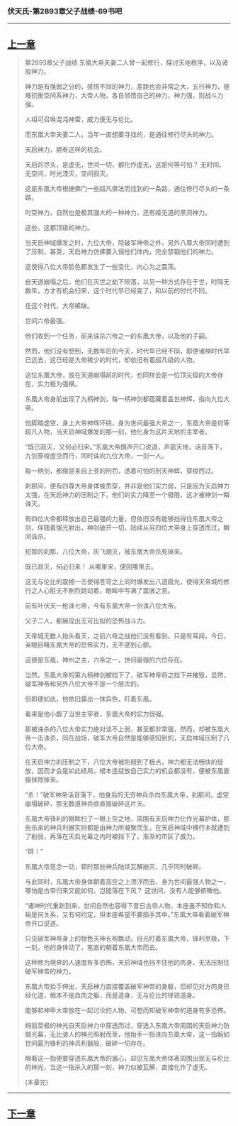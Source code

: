 ### 伏天氏-第2893章父子战绩-69书吧

--------
[上一章](./22a954e6b0f8071251a56c320654f475.md)
--------


>
>
>
>第2893章父子战绩
>东凰大帝夫妻二人曾一起修行，探讨天地秩序，以及诸般神力。
>
>神力是有强弱之分的，感悟不同的神力，差距也会非常之大，五行神力，便难抗衡空间系神力，大帝人物，各自领悟自己的神力，神力强，则战斗力强。
>
>人祖可召唤混沌神雷，威力便无与伦比。
>
>而东凰大帝夫妻二人，当年一直想要寻找的，是通往修行尽头的神力。
>
>天启神力，拥有这样的机会。
>
>天启的尽头，是虚无，世间一切，都化作虚无，这是何等可怕？
>无时间、无空间，时光湮灭，空间寂灭。
>
>这是东凰大帝根据佛门一些超凡佛法而找到的一条路，通往修行尽头的一条路。
>
>时空神力，自然也是极其强大的一种神力，还有姬无道的黑洞神力。
>
>这些，这都顶级的神力。
>
>当天启神域爆发之时，九位大帝，除破军神帝之外，另外八尊大帝同时遭到了压制，甚至，天启神力仿佛要入侵他们体内，完全禁锢他们的神力。
>
>这使得八位大帝脸色都发生了一些变化，内心为之震荡。
>
>自天道崩塌之后，他们在灭世之劫下陨落，以另一种方式存在于世，时隔无数年，方才有机会归来，这个时代早已经变了，和以前的时代不同。
>
>在这个时代，大帝稀缺。
>
>世间六帝最强。
>
>他们收到一个任务，前来诛杀六帝之一的东凰大帝，以及他的子嗣。
>
>然而，他们没有想到，无数年后的今天，时代早已经不同，即便诸神时代早已远去，这已经是大帝稀少的时代，却依旧有着超凡级的人物。
>
>这位东凰大帝，放在天道崩塌前的时代，也同样会是一位顶尖级的大帝存在，实力极为强横。
>
>东凰大帝身前出现了九柄神剑，每一柄神剑都蕴藏着盖世神辉，指向九位大帝。
>
>他脚踏虚空，身上大帝神辉环绕，身为世间最强大帝之一，东凰大帝是何等超凡人物，当天启神域爆发的那一刻，他化身为这片天地的主宰者。
>
>“既已寂灭，又何必归来。”东凰大帝朗声开口说道，声震天地，话音落下，九剑穿梭虚空而行，同时诛向九位大帝，一剑一人。
>
>每一柄剑，都像是来自上苍的刑罚，透着可怕的刑天神辉，穿梭而过。
>
>刹那间，便有四尊大帝身体被贯穿，并非是他们实力弱，只是因为天启神力太强，在天启神力的压制之下，他们的实力降至一个极限，这才被神剑一瞬诛灭。
>
>有四位大帝都释放出自己最强的力量，但依旧没有能够挡得住东凰大帝之剑，伴随着强光射出，神剑破开一切，陆续从另四位大帝身上穿透而过，瞬间诛杀。
>
>短暂的刹那，八位大帝，灰飞烟灭，被东凰大帝杀死掉来。
>
>既已寂灭，何必归来！
>从哪里来，便回哪里去。
>
>这无与伦比的震撼一击使得苍穹之上同时爆发出八道霞光，使得天帝城的修行之人心脏无不剧烈跳动着，眼眸中写满了震骇之意。
>
>前有叶伏天一枪诛七帝，今有东凰大帝一剑诛八位大帝。
>
>父子二人，都展现出无可比拟的恐怖战斗力。
>
>天帝城无数人抬头看天，之前六帝之战他们没有看到，只是有耳闻，今日，亲眼目睹东凰大帝的恐怖实力，无不感到心颤。
>
>这便是东凰，神州之主，六帝之一，世间最强的六位存在。
>
>当然，东凰大帝的第九柄神剑被挡下了，破军神帝将之挡下并摧毁，显然，破军神帝和另外八位大帝不是一个层次的。
>
>但即便如此，他依旧露出一抹异色，盯着东凰。
>
>看来是他小觑了当世主宰者，东凰大帝的实力很强。
>
>那被诛杀的八位大帝实力绝对谈不上弱，甚至都非常强，然而，却被东凰大帝一击诛杀，同在战场，破军大帝自然是能够感知到的，天启神域压制了八位大帝。
>
>在天启神力的压制之下，八位大帝被削弱到了极点，神力都无法畅快的绽放，因而才会是如此结局，根本连绽放自己实力的机会都没有，便被东凰直接抹除掉来。
>
>“杀！”破军神帝话音落下，他身后的无穷神兵杀向东凰大帝，刹那间，虚空崩塌破碎，那无数道神兵欲直接破碎这片天。
>
>东凰大帝锋利的眼眸扫了一眼上空之地，周围有天启神力化作光幕护体，那些杀来的神兵利器实则都是由神力所凝聚而生，在天启神域中横行本就遭到了削弱，再落在天启光幕之内时被挡下了，渐渐的市区了威力。
>
>“砰！”
>
>东凰大帝意念一动，顿时那些神兵陆续瓦解崩灭，几乎同时破碎。
>
>与此同时，东凰大帝身体朝着高空之上漂浮而去，身为世间最强人物之一，哪怕是古帝归来又能如何，岂能落在下风？
>这世间，没有人能够俯瞰他。
>
>“诸神时代重新到来，世间自然也容得下昔日古帝人物，本座虽不知你和人祖是何关系，又有何约定，但本座希望不要插手其中。”东凰大帝看着破军神帝开口说道。
>
>只见破军神帝身上的银色天神长袍飘动，目光盯着东凰大帝，锋利至极，下一刻，他的身体动了，笔直的朝着东凰大帝而去。
>
>这种修为境界的人速度有多恐怖，天启神域也挡不住他的肉身，无法压制住破军神帝的神力。
>
>东凰大帝抬手伸出，天启神力直接覆盖破军神帝的身躯，但却见对方肉身已经化道，根本不是血肉之躯，而是道身，无与伦比的锋锐道身。
>
>能够和神甲大帝放在一起讨论的人物，可想而知破军神帝的道身有多恐怖。
>
>绚丽至极的神光自天启神力中穿透而过，穿透入东凰大帝周围的天启神力防御光幕，无比骇人的神光照射而至，他抬手一指诛向东凰大帝，这一指婉如世间最为锋利的神兵利器般，破碎一切存在。
>
>眼看这一指便要穿透东凰大帝的眉心，却见东凰大帝体表周围出现无与伦比的神光，当这一指杀入的那一刻，神力似被瓦解，直接化作了虚无。
>
>(本章完)
>
>

--------
[下一章](./50d945022538870027001c42f7fc95fd.md)
--------

